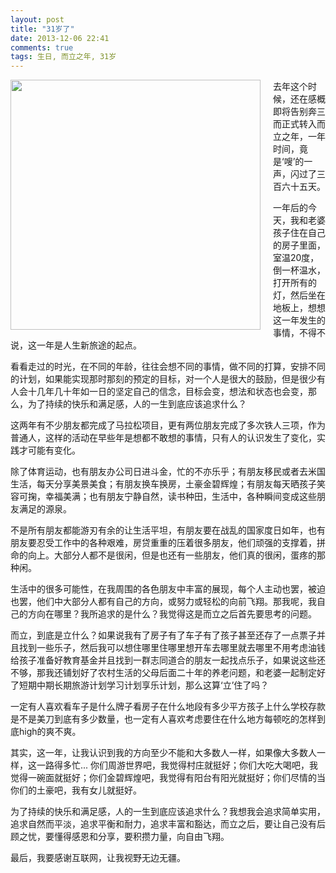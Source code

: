 ```yaml
---
layout: post
title: "31岁了"
date: 2013-12-06 22:41
comments: true
tags: 生日, 而立之年, 31岁
---
```


<div style="float:left;margin-right:20px;"><img src="https://www.evernote.com/shard/s8/sh/8e25c70b-c63a-421a-9339-1dc70039ad02/d05dcce3d2ddeb20e0bd980e17df516e/deep/0/Screen-Shot-2013-12-06-at-10.50.01-pm.png" width='400px'/></div>

去年这个时候，还在感概即将告别奔三而正式转入而立之年，一年时间，竟是‘嗖’的一声，闪过了三百六十五天。

一年后的今天，我和老婆孩子住在自己的房子里面，室温20度，倒一杯温水，打开所有的灯，然后坐在地板上，想想这一年发生的事情，不得不说，这一年是人生新旅途的起点。

看看走过的时光，在不同的年龄，往往会想不同的事情，做不同的打算，安排不同的计划，如果能实现那时那刻的预定的目标，对一个人是很大的鼓励，但是很少有人会十几年几十年如一日的坚定自己的信念，目标会变，想法和状态也会变，那么，为了持续的快乐和满足感，人的一生到底应该追求什么？

这两年有不少朋友都完成了马拉松项目，更有两位朋友完成了多次铁人三项，作为普通人，这样的活动在早些年是想都不敢想的事情，只有人的认识发生了变化，实践才可能有变化。

除了体育运动，也有朋友办公司日进斗金，忙的不亦乐乎；有朋友移民或者去米国生活，每天分享美景美食；有朋友换车换房，土豪金碧辉煌；有朋友每天晒孩子笑容可掬，幸福美满；也有朋友宁静自然，读书种田，生活中，各种瞬间变成这些朋友满足的源泉。

不是所有朋友都能游刃有余的让生活平坦，有朋友要在战乱的国家度日如年，也有朋友要忍受工作中的各种艰难，房贷重重的压着很多朋友，他们顽强的支撑着，拼命的向上。大部分人都不是很闲，但是也还有一些朋友，他们真的很闲，蛋疼的那种闲。

生活中的很多可能性，在我周围的各色朋友中丰富的展现，每个人主动也罢，被迫也罢，他们中大部分人都有自己的方向，或努力或轻松的向前飞翔。那我呢，我自己的方向在哪里？我所追求的是什么？我觉得这是而立之后首先要思考的问题。

而立，到底是立什么？如果说我有了房子有了车子有了孩子甚至还存了一点票子并且找到一些乐子，然后我可以想住哪里住哪里想开车去哪里就去哪里不用考虑油钱给孩子准备好教育基金并且找到一群志同道合的朋友一起找点乐子，如果说这些还不够，那我还铺划好了农村生活的父母后面二十年的养老问题，和老婆一起制定好了短期中期长期旅游计划学习计划享乐计划，那么这算‘立’住了吗？

一定有人喜欢看车子是什么牌子看房子在什么地段有多少平方孩子上什么学校存款是不是美刀到底有多少数量，也一定有人喜欢考虑要住在什么地方每顿吃的怎样到底high的爽不爽。

其实，这一年，让我认识到我的方向至少不能和大多数人一样，如果像大多数人一样，这一路得多忙... 你们周游世界吧，我觉得村庄就挺好；你们大吃大喝吧，我觉得一碗面就挺好；你们金碧辉煌吧，我觉得有阳台有阳光就挺好；你们尽情的当你们的土豪吧，我有女儿就挺好。

为了持续的快乐和满足感，人的一生到底应该追求什么？我想我会追求简单实用，追求自然而平淡，追求平衡和耐力，追求丰富和豁达，而立之后，要让自己没有后顾之忧，要懂得感恩和分享，要积攒力量，向自由飞翔。

最后，我要感谢互联网，让我视野无边无疆。
